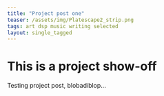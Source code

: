 ```yaml
---
title: "Project post one"
teaser: /assets/img/Platescape2_strip.png
tags: art dsp music writing selected
layout: single_tagged
---
```


# This is a project show-off
Testing project post, blobadiblop... 

